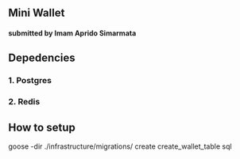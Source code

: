 ## Mini Wallet
#### submitted by Imam Aprido Simarmata

## Depedencies

### 1. Postgres

### 2. Redis


## How to setup

goose -dir ./infrastructure/migrations/ create create_wallet_table sql